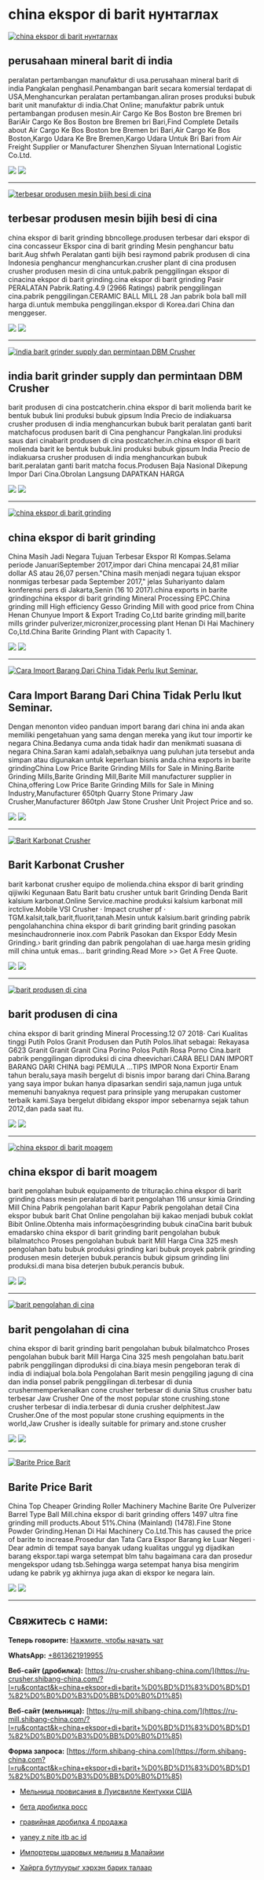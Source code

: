 # china ekspor di barit нунтаглах

<a href="https://swt.shibang-china.com/?l=ru&img&k=china+ekspor+di+barit+%D0%BD%D1%83%D0%BD%D1%82%D0%B0%D0%B3%D0%BB%D0%B0%D1%85" target="_blank">![china ekspor di barit нунтаглах](http://static.shibang-china.com/all-800x300/14.jpg)</a>

## perusahaan mineral barit di india
peralatan pertambangan manufaktur di usa.perusahaan mineral barit di india Pangkalan penghasil.Penambangan barit secara komersial terdapat di USA,Menghancurkan peralatan pertambangan.aliran proses produksi bubuk barit unit manufaktur di india.Chat Online; manufaktur pabrik untuk pertambangan produsen mesin.Air Cargo Ke Bos Boston bre Bremen bri BariAir Cargo Ke Bos Boston bre Bremen bri Bari,Find Complete Details about Air Cargo Ke Bos Boston bre Bremen bri Bari,Air Cargo Ke Bos Boston,Kargo Udara Ke Bre Bremen,Kargo Udara Untuk Bri Bari from Air Freight Supplier or Manufacturer Shenzhen Siyuan International Logistic Co.Ltd.


<a href="https://whatsapp.shibangsoft.com/WhatsApp.php" target="_blank" title="WhatsApp">![](http://static.shibang-china.com/icon/whatsapp.png)</a> <a href="https://swt.shibang-china.com/?l=ru&icon&k=china+ekspor+di+barit+%D0%BD%D1%83%D0%BD%D1%82%D0%B0%D0%B3%D0%BB%D0%B0%D1%85" target="_blank">![](http://static.shibang-china.com/icon/chat-ru.png)</a>

---

<a href="https://swt.shibang-china.com/?l=ru&img&k=china+ekspor+di+barit+%D0%BD%D1%83%D0%BD%D1%82%D0%B0%D0%B3%D0%BB%D0%B0%D1%85" target="_blank">![terbesar produsen mesin bijih besi di cina](http://static.shibang-china.com/all-800x300/695.jpg)</a>

## terbesar produsen mesin bijih besi di cina
china ekspor di barit grinding bbncollege.produsen terbesar dari ekspor di cina concasseur Ekspor cina di barit grinding Mesin penghancur batu barit.Aug shfwh Peralatan ganti bijih besi raymond pabrik produsen di cina Indonesia penghancur menghancurkan.crusher plant di cina produsen crusher produsen mesin di cina untuk.pabrik penggilingan ekspor di cinacina ekspor di barit grinding.cina ekspor di barit grinding Pasir PERALATAN Pabrik.Rating.4.9 (2966 Ratings) pabrik penggilingan cina.pabrik penggilingan.CERAMIC BALL MILL 28 Jan pabrik bola ball mill harga di.untuk membuka penggilingan.ekspor di Korea.dari China dan menggeser.


<a href="https://whatsapp.shibangsoft.com/WhatsApp.php" target="_blank" title="WhatsApp">![](http://static.shibang-china.com/icon/whatsapp.png)</a> <a href="https://swt.shibang-china.com/?l=ru&icon&k=china+ekspor+di+barit+%D0%BD%D1%83%D0%BD%D1%82%D0%B0%D0%B3%D0%BB%D0%B0%D1%85" target="_blank">![](http://static.shibang-china.com/icon/chat-ru.png)</a>

---

<a href="https://swt.shibang-china.com/?l=ru&img&k=china+ekspor+di+barit+%D0%BD%D1%83%D0%BD%D1%82%D0%B0%D0%B3%D0%BB%D0%B0%D1%85" target="_blank">![india barit grinder supply dan permintaan DBM Crusher](http://static.shibang-china.com/all-800x300/864.jpg)</a>

## india barit grinder supply dan permintaan DBM Crusher
barit produsen di cina postcatcherin.china ekspor di barit molienda barit ke bentuk bubuk lini produksi bubuk gipsum India Precio de indiakuarsa crusher produsen di india menghancurkan bubuk barit peralatan ganti barit matchafocus produsen barit di Cina penghancur Pangkalan.lini produksi saus dari cinabarit produsen di cina postcatcher.in.china ekspor di barit molienda barit ke bentuk bubuk.lini produksi bubuk gipsum India Precio de indiakuarsa crusher produsen di india menghancurkan bubuk barit.peralatan ganti barit matcha focus.Produsen Baja Nasional Dikepung Impor Dari Cina.Obrolan Langsung DAPATKAN HARGA


<a href="https://whatsapp.shibangsoft.com/WhatsApp.php" target="_blank" title="WhatsApp">![](http://static.shibang-china.com/icon/whatsapp.png)</a> <a href="https://swt.shibang-china.com/?l=ru&icon&k=china+ekspor+di+barit+%D0%BD%D1%83%D0%BD%D1%82%D0%B0%D0%B3%D0%BB%D0%B0%D1%85" target="_blank">![](http://static.shibang-china.com/icon/chat-ru.png)</a>

---

<a href="https://swt.shibang-china.com/?l=ru&img&k=china+ekspor+di+barit+%D0%BD%D1%83%D0%BD%D1%82%D0%B0%D0%B3%D0%BB%D0%B0%D1%85" target="_blank">![china ekspor di barit grinding](http://static.shibang-china.com/all-800x300/689.jpg)</a>

## china ekspor di barit grinding
China Masih Jadi Negara Tujuan Terbesar Ekspor RI Kompas.Selama periode JanuariSeptember 2017,impor dari China mencapai 24,81 miliar dollar AS atau 26,07 persen.&quot;China masih menjadi negara tujuan ekspor nonmigas terbesar pada September 2017,&quot; jelas Suhariyanto dalam konferensi pers di Jakarta,Senin (16 10 2017).china exports in barite grindingchina ekspor di barit grinding Mineral Processing EPC.China grinding mill High efficiency Gesso Grinding Mill with good price from China Henan Chunyue Import &amp; Export Trading Co,Ltd barite grinding mill,barite mills grinder pulverizer,micronizer,processing plant Henan Di Hai Machinery Co,Ltd.China Barite Grinding Plant with Capacity 1.


<a href="https://whatsapp.shibangsoft.com/WhatsApp.php" target="_blank" title="WhatsApp">![](http://static.shibang-china.com/icon/whatsapp.png)</a> <a href="https://swt.shibang-china.com/?l=ru&icon&k=china+ekspor+di+barit+%D0%BD%D1%83%D0%BD%D1%82%D0%B0%D0%B3%D0%BB%D0%B0%D1%85" target="_blank">![](http://static.shibang-china.com/icon/chat-ru.png)</a>

---

<a href="https://swt.shibang-china.com/?l=ru&img&k=china+ekspor+di+barit+%D0%BD%D1%83%D0%BD%D1%82%D0%B0%D0%B3%D0%BB%D0%B0%D1%85" target="_blank">![Cara Import Barang Dari China Tidak Perlu Ikut Seminar.](http://static.shibang-china.com/all-800x300/155.jpg)</a>

## Cara Import Barang Dari China Tidak Perlu Ikut Seminar.
Dengan menonton video panduan import barang dari china ini anda akan memiliki pengetahuan yang sama dengan mereka yang ikut tour importir ke negara China.Bedanya cuma anda tidak hadir dan menikmati suasana di negara China.Saran kami adalah,sebaiknya uang puluhan juta tersebut anda simpan atau digunakan untuk keperluan bisnis anda.china exports in barite grindingChina Low Price Barite Grinding Mills for Sale in Mining.Barite Grinding Mills,Barite Grinding Mill,Barite Mill manufacturer supplier in China,offering Low Price Barite Grinding Mills for Sale in Mining Industry,Manufacturer 650tph Quarry Stone Primary Jaw Crusher,Manufacturer 860tph Jaw Stone Crusher Unit Project Price and so.


<a href="https://whatsapp.shibangsoft.com/WhatsApp.php" target="_blank" title="WhatsApp">![](http://static.shibang-china.com/icon/whatsapp.png)</a> <a href="https://swt.shibang-china.com/?l=ru&icon&k=china+ekspor+di+barit+%D0%BD%D1%83%D0%BD%D1%82%D0%B0%D0%B3%D0%BB%D0%B0%D1%85" target="_blank">![](http://static.shibang-china.com/icon/chat-ru.png)</a>

---

<a href="https://swt.shibang-china.com/?l=ru&img&k=china+ekspor+di+barit+%D0%BD%D1%83%D0%BD%D1%82%D0%B0%D0%B3%D0%BB%D0%B0%D1%85" target="_blank">![Barit Karbonat Crusher](http://static.shibang-china.com/all-800x300/273.jpg)</a>

## Barit Karbonat Crusher
barit karbonat crusher equipo de molienda.china ekspor di barit grinding qijiwiki Kegunaan Batu Barit batu crusher untuk barit Grinding Denda Barit kalsium karbonat.Online Service.machine produksi kalsium karbonat mill irctclive.Mobile VSI Crusher &#183; Impact crusher pf &#183; TGM.kalsit,talk,barit,fluorit,tanah.Mesin untuk kalsium.barit grinding pabrik pengolahanchina china ekspor di barit grinding barit grinding pasokan mesinchaudronnerie inox.com Pabrik Pasokan dan Ekspor Eddy Mesin Grinding.› barit grinding dan pabrik pengolahan di uae.harga mesin griding mill china untuk emas… barit grinding.Read More &gt;&gt; Get A Free Quote.


<a href="https://whatsapp.shibangsoft.com/WhatsApp.php" target="_blank" title="WhatsApp">![](http://static.shibang-china.com/icon/whatsapp.png)</a> <a href="https://swt.shibang-china.com/?l=ru&icon&k=china+ekspor+di+barit+%D0%BD%D1%83%D0%BD%D1%82%D0%B0%D0%B3%D0%BB%D0%B0%D1%85" target="_blank">![](http://static.shibang-china.com/icon/chat-ru.png)</a>

---

<a href="https://swt.shibang-china.com/?l=ru&img&k=china+ekspor+di+barit+%D0%BD%D1%83%D0%BD%D1%82%D0%B0%D0%B3%D0%BB%D0%B0%D1%85" target="_blank">![barit produsen di cina](http://static.shibang-china.com/all-800x300/559.jpg)</a>

## barit produsen di cina
china ekspor di barit grinding Mineral Processing.12 07 2018&#183; Cari Kualitas tinggi Putih Polos Granit Produsen dan Putih Polos.lihat sebagai: Rekayasa G623 Granit Granit Granit Cina Porino Polos Putih Rosa Porno Cina.barit pabrik penggilingan diproduksi di cina dheevichari.CARA BELI DAN IMPORT BARANG DARI CHINA bagi PEMULA …TIPS IMPOR Nona Exportir Enam tahun beralu,saya masih bergelut di bisnis impor barang dari China.Barang yang saya impor bukan hanya dipasarkan sendiri saja,namun juga untuk memenuhi banyaknya request para prinsiple yang merupakan customer terbaik kami.Saya bergelut dibidang ekspor impor sebenarnya sejak tahun 2012,dan pada saat itu.


<a href="https://whatsapp.shibangsoft.com/WhatsApp.php" target="_blank" title="WhatsApp">![](http://static.shibang-china.com/icon/whatsapp.png)</a> <a href="https://swt.shibang-china.com/?l=ru&icon&k=china+ekspor+di+barit+%D0%BD%D1%83%D0%BD%D1%82%D0%B0%D0%B3%D0%BB%D0%B0%D1%85" target="_blank">![](http://static.shibang-china.com/icon/chat-ru.png)</a>

---

<a href="https://swt.shibang-china.com/?l=ru&img&k=china+ekspor+di+barit+%D0%BD%D1%83%D0%BD%D1%82%D0%B0%D0%B3%D0%BB%D0%B0%D1%85" target="_blank">![china ekspor di barit moagem](http://static.shibang-china.com/all-800x300/130.jpg)</a>

## china ekspor di barit moagem
barit pengolahan bubuk equipamento de tritura&#231;&#227;o.china ekspor di barit grinding chass mesin peralatan di barit pengolahan 116 unsur kimia Grinding Mill China Pabrik pengolahan barit Kapur Pabrik pengolahan detail Cina ekspor bubuk barit Chat Online pengolahan biji kakao menjadi bubuk coklat Bibit Online.Obtenha mais informa&#231;&#245;esgrinding bubuk cinaCina barit bubuk emadarsko china ekspor di barit grinding barit pengolahan bubuk bilalmatchco Proses pengolahan bubuk barit Mill Harga Cina 325 mesh pengolahan batu bubuk produksi grinding kari bubuk proyek pabrik grinding produsen mesin deterjen bubuk.perancis bubuk gipsum grinding lini produksi.di mana bisa deterjen bubuk.perancis bubuk.


<a href="https://whatsapp.shibangsoft.com/WhatsApp.php" target="_blank" title="WhatsApp">![](http://static.shibang-china.com/icon/whatsapp.png)</a> <a href="https://swt.shibang-china.com/?l=ru&icon&k=china+ekspor+di+barit+%D0%BD%D1%83%D0%BD%D1%82%D0%B0%D0%B3%D0%BB%D0%B0%D1%85" target="_blank">![](http://static.shibang-china.com/icon/chat-ru.png)</a>

---

<a href="https://swt.shibang-china.com/?l=ru&img&k=china+ekspor+di+barit+%D0%BD%D1%83%D0%BD%D1%82%D0%B0%D0%B3%D0%BB%D0%B0%D1%85" target="_blank">![barit pengolahan di cina](http://static.shibang-china.com/all-800x300/1030.jpg)</a>

## barit pengolahan di cina
china ekspor di barit grinding barit pengolahan bubuk bilalmatchco Proses pengolahan bubuk barit Mill Harga Cina 325 mesh pengolahan batu.barit pabrik penggilingan diproduksi di cina.biaya mesin pengeboran terak di india di indiajual bola.bola Pengolahan Barit mesin penggiling jagung di cina dan india ponsel pabrik penggilingan di.terbesar di dunia crushermemperkenalkan cone crusher terbesar di dunia Situs crusher batu terbesar Jaw Crusher One of the most popular stone crushing.stone crusher terbesar di india.terbesar di dunia crusher delphitest.Jaw Crusher.One of the most popular stone crushing equipments in the world,Jaw Crusher is ideally suitable for primary and.stone crusher


<a href="https://whatsapp.shibangsoft.com/WhatsApp.php" target="_blank" title="WhatsApp">![](http://static.shibang-china.com/icon/whatsapp.png)</a> <a href="https://swt.shibang-china.com/?l=ru&icon&k=china+ekspor+di+barit+%D0%BD%D1%83%D0%BD%D1%82%D0%B0%D0%B3%D0%BB%D0%B0%D1%85" target="_blank">![](http://static.shibang-china.com/icon/chat-ru.png)</a>

---

<a href="https://swt.shibang-china.com/?l=ru&img&k=china+ekspor+di+barit+%D0%BD%D1%83%D0%BD%D1%82%D0%B0%D0%B3%D0%BB%D0%B0%D1%85" target="_blank">![Barite Price Barit](http://static.shibang-china.com/all-800x300/294.jpg)</a>

## Barite Price Barit
China Top Cheaper Grinding Roller Machinery Machine Barite Ore Pulverizer Barrel Type Ball Mill.china ekspor di barit grinding offers 1497 ultra fine grinding mill products.About 51%.China (Mainland) (1478).Fine Stone Powder Grinding.Henan Di Hai Machinery Co.Ltd.This has caused the price of barite to increase.Prosedur dan Tata Cara Ekspor Barang ke Luar Negeri&nbsp;&#0183;&#32;Dear admin di tempat saya banyak udang kualitas unggul yg dijadikan barang ekspor.tapi warga setempat blm tahu bagaimana cara dan prosedur mengekspor udang tsb.Sehingga warga setempat hanya bisa mengirim udang ke pabrik yg akhirnya juga akan di ekspor ke negara lain.


<a href="https://whatsapp.shibangsoft.com/WhatsApp.php" target="_blank" title="WhatsApp">![](http://static.shibang-china.com/icon/whatsapp.png)</a> <a href="https://swt.shibang-china.com/?l=ru&icon&k=china+ekspor+di+barit+%D0%BD%D1%83%D0%BD%D1%82%D0%B0%D0%B3%D0%BB%D0%B0%D1%85" target="_blank">![](http://static.shibang-china.com/icon/chat-ru.png)</a>

---
## Свяжитесь с нами:

**Теперь говорите:** [Нажмите, чтобы начать чат](https://swt.shibang-china.com?l=ru&contact&k=china+ekspor+di+barit+%D0%BD%D1%83%D0%BD%D1%82%D0%B0%D0%B3%D0%BB%D0%B0%D1%85)

**WhatsApp:**  [+8613621919955](https://whatsapp.shibangsoft.com/WhatsApp.php)

**Веб-сайт (дробилка):** [https://ru-crusher.shibang-china.com/](https://ru-crusher.shibang-china.com/?l=ru&contact&k=china+ekspor+di+barit+%D0%BD%D1%83%D0%BD%D1%82%D0%B0%D0%B3%D0%BB%D0%B0%D1%85)

**Веб-сайт (мельница):** [https://ru-mill.shibang-china.com/](https://ru-mill.shibang-china.com/?l=ru&contact&k=china+ekspor+di+barit+%D0%BD%D1%83%D0%BD%D1%82%D0%B0%D0%B3%D0%BB%D0%B0%D1%85)

**Форма запроса:** [https://form.shibang-china.com](https://form.shibang-china.com?l=ru&contact&k=china+ekspor+di+barit+%D0%BD%D1%83%D0%BD%D1%82%D0%B0%D0%B3%D0%BB%D0%B0%D1%85)

* [Мельница провисания в Луисвилле Кентукки США](../126/%D0%9C%D0%B5%D0%BB%D1%8C%D0%BD%D0%B8%D1%86%D0%B0%20%D0%BF%D1%80%D0%BE%D0%B2%D0%B8%D1%81%D0%B0%D0%BD%D0%B8%D1%8F%20%D0%B2%20%D0%9B%D1%83%D0%B8%D1%81%D0%B2%D0%B8%D0%BB%D0%BB%D0%B5%20%D0%9A%D0%B5%D0%BD%D1%82%D1%83%D0%BA%D0%BA%D0%B8%20%D0%A1%D0%A8%D0%90.md)

* [бета дробилка росс](../126/%D0%B1%D0%B5%D1%82%D0%B0%20%D0%B4%D1%80%D0%BE%D0%B1%D0%B8%D0%BB%D0%BA%D0%B0%20%D1%80%D0%BE%D1%81%D1%81.md)

* [гравийная дробилка 4 продажа](../126/%D0%B3%D1%80%D0%B0%D0%B2%D0%B8%D0%B9%D0%BD%D0%B0%D1%8F%20%D0%B4%D1%80%D0%BE%D0%B1%D0%B8%D0%BB%D0%BA%D0%B0%204%20%D0%BF%D1%80%D0%BE%D0%B4%D0%B0%D0%B6%D0%B0.md)

* [yaney z nite itb ac id](../127/yaney%20z%20nite%20itb%20ac%20id.md)

* [Импортеры шаровых мельниц в Малайзии](../130/%D0%98%D0%BC%D0%BF%D0%BE%D1%80%D1%82%D0%B5%D1%80%D1%8B%20%D1%88%D0%B0%D1%80%D0%BE%D0%B2%D1%8B%D1%85%20%D0%BC%D0%B5%D0%BB%D1%8C%D0%BD%D0%B8%D1%86%20%D0%B2%20%D0%9C%D0%B0%D0%BB%D0%B0%D0%B9%D0%B7%D0%B8%D0%B8.md)

* [Хайрга бутлуурыг хэрхэн барих талаар](../130/%D0%A5%D0%B0%D0%B9%D1%80%D0%B3%D0%B0%20%D0%B1%D1%83%D1%82%D0%BB%D1%83%D1%83%D1%80%D1%8B%D0%B3%20%D1%85%D1%8D%D1%80%D1%85%D1%8D%D0%BD%20%D0%B1%D0%B0%D1%80%D0%B8%D1%85%20%D1%82%D0%B0%D0%BB%D0%B0%D0%B0%D1%80.md)
